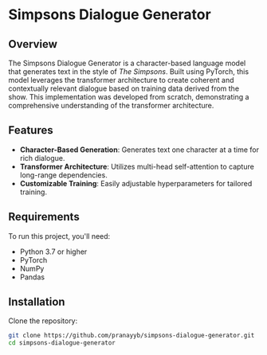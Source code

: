# Simpsons Dialogue Generator

## Overview

The Simpsons Dialogue Generator is a character-based language model that generates text in the style of *The Simpsons*. Built using PyTorch, this model leverages the transformer architecture to create coherent and contextually relevant dialogue based on training data derived from the show. This implementation was developed from scratch, demonstrating a comprehensive understanding of the transformer architecture.

## Features

- **Character-Based Generation**: Generates text one character at a time for rich dialogue.
- **Transformer Architecture**: Utilizes multi-head self-attention to capture long-range dependencies.
- **Customizable Training**: Easily adjustable hyperparameters for tailored training.

## Requirements

To run this project, you'll need:

- Python 3.7 or higher
- PyTorch
- NumPy
- Pandas

## Installation

Clone the repository:
```bash
git clone https://github.com/pranayyb/simpsons-dialogue-generator.git
cd simpsons-dialogue-generator
